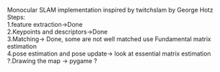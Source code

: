 Monocular SLAM implementation inspired by twitchslam by George Hotz\
Steps:\
1.feature extraction->Done\
2.Keypoints and descriptors->Done\
3.Matching-> Done, some are not well matched use Fundamental matrix estimation\
4.pose estimation and pose update-> look at essential matrix estimation\
?.Drawing the map -> pygame ?
